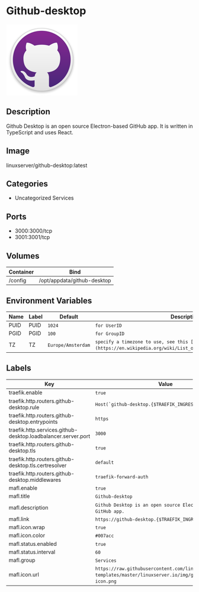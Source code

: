 # Github-desktop

![Logo](images/Githubdesktop.png)

## Description
Github Desktop is an open source Electron\-based GitHub app. It is written in TypeScript and uses React.

## Image
linuxserver/github-desktop:latest

## Categories
- Uncategorized Services

## Ports
- 3000:3000/tcp
- 3001:3001/tcp

## Volumes
| Container | Bind |
|-----------|------|
| /config | /opt/appdata/github-desktop |

## Environment Variables
| Name | Label | Default | Description |
|------|-------|---------|-------------|
| PUID | PUID | ```1024``` | ```for UserID``` |
| PGID | PGID | ```100``` | ```for GroupID``` |
| TZ | TZ | ```Europe/Amsterdam``` | ```specify a timezone to use, see this [list](https://en.wikipedia.org/wiki/List_of_tz_database_time_zones#List).``` |

## Labels
| Key | Value |
|-----|-------|
| traefik.enable | ```true``` |
| traefik.http.routers.github-desktop.rule | ```Host(`github-desktop.{$TRAEFIK_INGRESS_DOMAIN}`)``` |
| traefik.http.routers.github-desktop.entrypoints | ```https``` |
| traefik.http.services.github-desktop.loadbalancer.server.port | ```3000``` |
| traefik.http.routers.github-desktop.tls | ```true``` |
| traefik.http.routers.github-desktop.tls.certresolver | ```default``` |
| traefik.http.routers.github-desktop.middlewares | ```traefik-forward-auth``` |
| mafl.enable | ```true``` |
| mafl.title | ```Github-desktop``` |
| mafl.description | ```Github Desktop is an open source Electron-based GitHub app.``` |
| mafl.link | ```https://github-desktop.{$TRAEFIK_INGRESS_DOMAIN}``` |
| mafl.icon.wrap | ```true``` |
| mafl.icon.color | ```#007acc``` |
| mafl.status.enabled | ```true``` |
| mafl.status.interval | ```60``` |
| mafl.group | ```Services``` |
| mafl.icon.url | ```https://raw.githubusercontent.com/linuxserver/docker-templates/master/linuxserver.io/img/github-desktop-icon.png``` |

